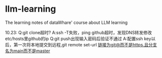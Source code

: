# llm-learning
The learning notes of dataWhare' course about LLM learning

10.23: 
Q:git clone超时?  A:ssh -T失败，ping github超时，发现DNS转发修改etc/hosts里github的ip
Q:git push出现输入密码后验证不通过 A:配置ssh key以后，第一次将本地提交到远程,git remote set-url 链接为git@而不是https.且分支名为main而不是master

